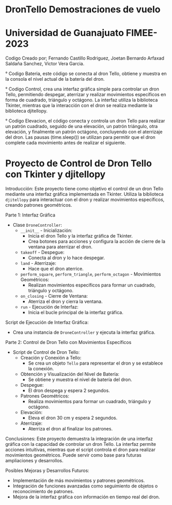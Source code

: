 # DronTello Demostraciones de vuelo
# Universidad de Guanajuato FIMEE-2023

Codigo Creado por; Fernando Castillo Rodriguez, Joetan Bernardo Arfaxad Saldaña Sanchez, Victor Vera Garcia.

° Codigo Bateria, este código se conecta al dron Tello, obtiene y muestra en la consola el nivel actual de la batería del dron. 

° Codigo Control, crea una interfaz gráfica simple para controlar un dron Tello, permitiendo despegar, aterrizar y realizar movimientos específicos en forma de cuadrado, triángulo y octágono. La interfaz utiliza la biblioteca Tkinter, mientras que la interacción con el dron se realiza mediante la biblioteca djitellopy.

° Codigo Elevacion, el código conecta y controla un dron Tello para realizar un patrón cuadrado, seguido de una elevación, un patrón triángulo, otra elevación, y finalmente un patrón octágono, concluyendo con el aterrizaje del dron. Las pausas (time.sleep()) se utilizan para permitir que el dron complete cada movimiento antes de realizar el siguiente.

# Proyecto de Control de Dron Tello con Tkinter y djitellopy

Introducción:
Este proyecto tiene como objetivo el control de un dron Tello mediante una interfaz gráfica implementada en Tkinter. Utiliza la biblioteca `djitellopy` para interactuar con el dron y realizar movimientos específicos, creando patrones geométricos.

Parte 1: Interfaz Gráfica

- Clase `DroneController`:
   - `__init__` - Inicialización:
     - Inicia el dron Tello y la interfaz gráfica de Tkinter.
     - Crea botones para acciones y configura la acción de cierre de la ventana para aterrizar el dron.
   - `takeoff` - Despegue:
     - Conecta al dron y lo hace despegar.
   - `land` - Aterrizaje:
     - Hace que el dron aterrice.
   - `perform_square`, `perform_triangle`, `perform_octagon` - Movimientos Geométricos:
     - Realizan movimientos específicos para formar un cuadrado, triángulo y octágono.
   - `on_closing` - Cierre de Ventana:
     - Aterriza el dron y cierra la ventana.
   - `run` - Ejecución de Interfaz:
     - Inicia el bucle principal de la interfaz gráfica.

Script de Ejecución de Interfaz Gráfica:
   - Crea una instancia de `DroneController` y ejecuta la interfaz gráfica.

Parte 2: Control de Dron Tello con Movimientos Específicos

- Script de Control de Dron Tello:
   - Creación y Conexión a Tello:
     - Se crea un objeto `Tello` para representar el dron y se establece la conexión.
   - Obtención y Visualización del Nivel de Batería:
     - Se obtiene y muestra el nivel de batería del dron.
   - Despegue:
     - El dron despega y espera 2 segundos.
   - Patrones Geométricos:
     - Realiza movimientos para formar un cuadrado, triángulo y octágono.
   - Elevación:
     - Eleva el dron 30 cm y espera 2 segundos.
   - Aterrizaje:
     - Aterriza el dron al finalizar los patrones.

Conclusiones:
Este proyecto demuestra la integración de una interfaz gráfica con la capacidad de controlar un dron Tello. 
La interfaz permite acciones intuitivas, mientras que el script controla el dron para realizar movimientos geométricos. Puede servir como base para futuras ampliaciones y desarrollos.

Posibles Mejoras y Desarrollos Futuros:
- Implementación de más movimientos y patrones geométricos.
- Integración de funciones avanzadas como seguimiento de objetos o reconocimiento de patrones.
- Mejora de la interfaz gráfica con información en tiempo real del dron.


